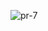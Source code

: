 ![pr-7](https://github.com/prarthana-v/Gathering-Pr/assets/131654472/90018554-f9bc-4dcc-b369-2da06fb4893f)
